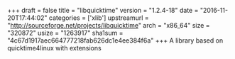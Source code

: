 +++
draft = false
title = "libquicktime"
version = "1.2.4-18"
date = "2016-11-20T17:44:02"
categories = ['xlib']
upstreamurl = "http://sourceforge.net/projects/libquicktime"
arch = "x86_64"
size = "320872"
usize = "1263917"
sha1sum = "4c67d1917aec664777218fab626dc1e4ee384f6a"
+++
A library based on quicktime4linux with extensions